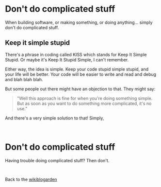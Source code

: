 # Don't do complicated stuff

When building software, or making something, or doing anything... simply don't do complicated stuff. 

## Keep it simple stupid

There's a phrase in coding called KISS which stands for Keep It Simple Stupid. Or maybe it's Keep It Stupid Simple, I can't remember. 

Either way, the idea is simple. Keep your code stupid simple stupid, and your life will be better. Your code will be easier to write and read and debug and blah blah blah. 

But some people out there might have an objection to that. They might say: 

> "Well this approach is fine for when you're doing something simple. But as soon as you want to do something more complicated, it's no use."

And there's a very simple solution to that! Simply, 

<br>

# Don't do complicated stuff

Having trouble doing complicated stuff? Then don't.

<br>

Back to the [wikiblogarden](/wikiblogarden)
